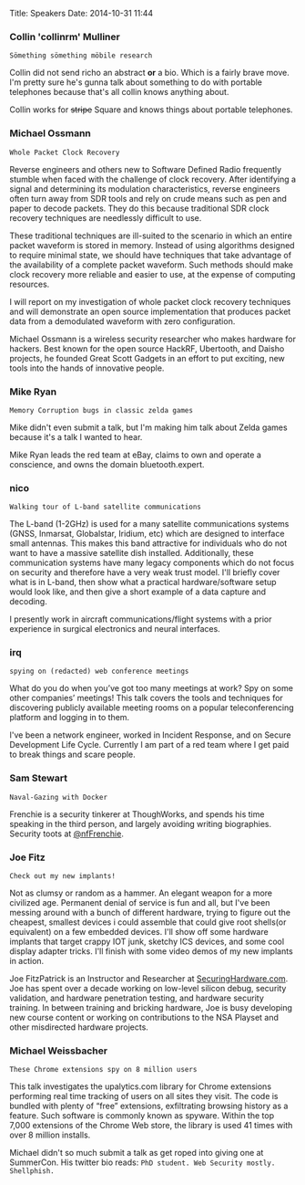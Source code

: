 Title: Speakers
Date: 2014-10-31 11:44

### Collin 'collinrm' Mulliner

    Sömething sömething möbile research

Collin did not send richo an abstract **or** a bio. Which is a fairly brave move.  I'm pretty sure he's gunna talk about something to do with portable telephones because that's all collin knows anything about.

Collin works for <strike>stripe</strike> Square and knows things about portable telephones.

### Michael Ossmann

    Whole Packet Clock Recovery

Reverse engineers and others new to Software Defined Radio
frequently stumble when faced with the challenge of clock
recovery.  After identifying a signal and determining its
modulation characteristics, reverse engineers often turn
away from SDR tools and rely on crude means such as pen
and paper to decode packets.  They do this because
traditional SDR clock recovery techniques are needlessly
difficult to use.

These traditional techniques are ill-suited to the
scenario in which an entire packet waveform is stored in
memory.  Instead of using algorithms designed to require
minimal state, we should have techniques that take
advantage of the availability of a complete packet
waveform.  Such methods should make clock recovery more
reliable and easier to use, at the expense of computing
resources.

I will report on my investigation of whole packet clock
recovery techniques and will demonstrate an open source
implementation that produces packet data from a
demodulated waveform with zero configuration.

Michael Ossmann is a wireless security researcher who
makes hardware for hackers.  Best known for the open
source HackRF, Ubertooth, and Daisho projects, he founded
Great Scott Gadgets in an effort to put exciting, new
tools into the hands of innovative people.

### Mike Ryan

    Memory Corruption bugs in classic zelda games

Mike didn't even submit a talk, but I'm making him talk about Zelda games because it's a talk I wanted to hear.

Mike Ryan leads the red team at eBay, claims to own and operate a conscience, and owns the domain bluetooth.expert.

### nico

    Walking tour of L-band satellite communications

The L-band (1-2GHz) is used for a many satellite
communications systems (GNSS, Inmarsat, Globalstar,
Iridium, etc) which are designed to interface small
antennas. This makes this band attractive for individuals
who do not want to have a massive satellite dish
installed. Additionally, these communication systems have
many legacy components which do not focus on security and
therefore have a very weak trust model. I'll briefly cover
what is in L-band, then show what a practical
hardware/software setup would look like, and then give a
short example of a data capture and decoding.

I presently work in aircraft communications/flight systems
with a prior experience in surgical electronics and neural
interfaces.

### irq

    spying on (redacted) web conference meetings

What do you do when you’ve got too many meetings at work? Spy on some other
companies’ meetings! This talk covers the tools and techniques for discovering
publicly available meeting rooms on a popular teleconferencing platform and
logging in to them.

I've been a network engineer, worked in Incident Response, and on Secure
Development Life Cycle. Currently I am part of a red team where I get paid to
break things and scare people.

### Sam Stewart

    Naval-Gazing with Docker

Frenchie is a security tinkerer at ThoughWorks, and spends
his time speaking in the third person, and largely
avoiding writing biographies.  Security toots at
[@nfFrenchie](https://twitter.com/nfFrenchie).

### Joe Fitz

    Check out my new implants!

Not as clumsy or random as a hammer. An elegant weapon for
a more civilized age. Permanent denial of service is fun
and all, but I've been messing around with a bunch of
different hardware, trying to figure out the cheapest,
smallest devices i could assemble that could give root
shells(or equivalent) on a few embedded devices. I'll show
off some hardware implants that target crappy IOT junk,
sketchy ICS devices, and some cool display adapter tricks.
I'll finish with some video demos of my new implants in
action.

Joe FitzPatrick is an Instructor and Researcher at
[SecuringHardware.com](https://securinghardware.com). Joe
has spent over a decade working on low-level silicon
debug, security validation, and hardware penetration
testing, and hardware security training. In between
training and bricking hardware, Joe is busy developing new
course content or working on contributions to the NSA
Playset and other misdirected
hardware projects.

### Michael Weissbacher

    These Chrome extensions spy on 8 million users

This talk investigates the upalytics.com library for
Chrome extensions performing real time tracking of users
on all sites they visit. The code is bundled with plenty
of “free” extensions, exfiltrating browsing history as a
feature. Such software is commonly known as spyware.
Within the top 7,000 extensions of the Chrome Web store,
the library is used 41 times with over 8 million installs.

Michael didn't so much submit a talk as get roped into giving one at SummerCon. His twitter bio reads: `PhD student. Web Security mostly. Shellphish.`
